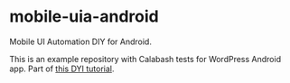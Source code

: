# mobile-uia-android

Mobile UI Automation DIY for Android.

This is an example repository with Calabash tests for WordPress Android app. Part of [this DYI tutorial](https://github.com/mgrebenets/mobile-uia-diy).
